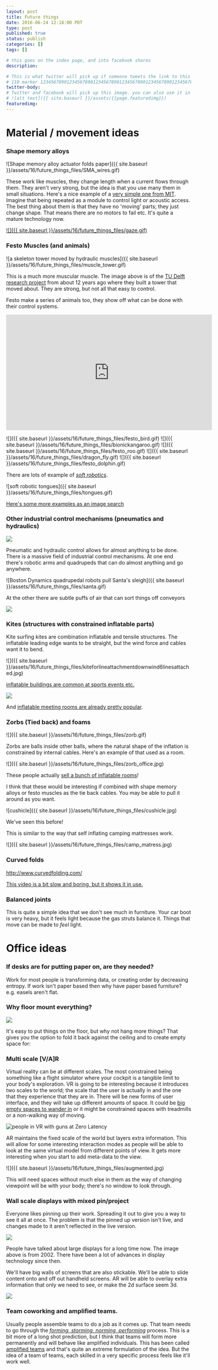 ```yaml
---
layout: post
title: Future things
date: 2016-06-24 12:18:00 PDT
type: post
published: true
status: publish
categories: []
tags: []

# this goes on the index page, and into facebook shares
description: 

# This is what twitter will pick up if someone tweets the link to this page 
# 110 marker 1234567890123456789012345678901234567890123456789012345678901234567890123456789012345678901234567890123456789
twitter-body:
# Twitter and facebook will pick up this image. you can also use it in a post with:
# ![alt text]({{ site.baseurl }}/assets/{{page.featuredimg}}) 
featuredimg: 
---
```


# Material / movement ideas

### Shape memory alloys

![Shape memory alloy actuator folds paper]({{ site.baseurl }}/assets/16/future_things_files/SMA_wires.gif)

These work like muscles, they change length when a current flows through them. They aren't very strong, but the idea is that you use many them in small situations. Here's a nice example of a [very simple one from MIT](http://fab.cba.mit.edu/classes/863.12/people/laia.mogassoldevila/projects/p10.html). Imagine that being repeated as a module to control light or acoustic access. The best thing about them is that they have no 'moving' parts; they just change shape. That means there are no motors to fail etc. It's quite a mature technology now.

[![]({{ site.baseurl }}/assets/16/future_things_files/gaze.gif)](http://behnazfarahi.prosite.com/204244/7618948/gallery/caress-of-the-gaz)

### Festo Muscles (and animals)

![a skeleton tower moved by hydraulic muscles]({{ site.baseurl }}/assets/16/future_things_files/muscle_tower.gif)

This is a much more muscular muscle. The image above is of the [TU Delft research project](http://www.bk.tudelft.nl/index.php?id=16060&L=1) from about 12 years ago where they built a tower that moved about. They are strong, but not all that easy to control. 

Festo make a series of animals too, they show off what can be done with their control systems.

<iframe width="560" height="315" src="https://www.youtube.com/embed/fCJCdElCkPQ" frameborder="0" allowfullscreen></iframe>

![]({{ site.baseurl }}/assets/16/future_things_files/festo_bird.gif)
![]({{ site.baseurl }}/assets/16/future_things_files/bionickangaroo.gif)
![]({{ site.baseurl }}/assets/16/future_things_files/festo_roo.gif)
![]({{ site.baseurl }}/assets/16/future_things_files/dragon_fly.gif)
![]({{ site.baseurl }}/assets/16/future_things_files/festo_dolphin.gif)

There are lots of example of _[soft robotics](http://www.fastcompany.com/3037993/furl-the-eeg-responsive-soft-robotics-future-of-architecture)_.

![soft robotic tongues]({{ site.baseurl }}/assets/16/future_things_files/tongues.gif)

[Here's some more examples as an image search](https://www.google.ca/search?q=soft+robotics&client=ubuntu&espv=2&biw=1855&bih=971&source=lnms&tbm=isch&sa=X&ved=0ahUKEwjT5_mSo8HNAhVL6mMKHbRzDAoQ_AUIBygC)

### Other industrial control mechanisms (pneumatics and hydraulics)

![](https://robinx86.files.wordpress.com/2014/01/medium.gif) 

Pneumatic and hydraulic control allows for almost anything to be done. There is a massive field of industrial control mechanisms. At one end there's robotic arms and quadrupeds that can do almost anything and go anywhere.

![Boston Dynamics quadrupedal robots pull Santa's sleigh]({{ site.baseurl }}/assets/16/future_things_files/santa.gif)

At the other there are subtle puffs of air that can sort things off conveyors

[![](https://media.giphy.com/media/hKF9GnXC0JWkE/giphy.gif)](https://giphy.com/gifs/puff-hKF9GnXC0JWkE)

### Kites (structures with constrained inflatable parts)

Kite surfing kites are combination inflatable and tensile structures. The inflatable leading edge wants to be straight, but the wind force and cables want it to bend.

![]({{ site.baseurl }}/assets/16/future_things_files/kiteforlineattachmentdownwind6linesattached.jpg)

[inflatable buildings are common at sports events etc.](https://www.imagine-inflatables.com/Inflatable-Buildings/)

![](https://www.imagine-inflatables.com/images/content/gallery-fullsize/Inflatable-Cube--Building-Large.jpg)

And [inflatable meeting rooms are already pretty popular](https://www.google.ca/search?q=inflatable+meeting+rooms&tbm=isch).

### Zorbs (Tied back) and foams

![]({{ site.baseurl }}/assets/16/future_things_files/zorb.gif)

Zorbs are balls inside other balls, where the natural shape of the inflation is constrained by internal cables. Here's an example of that used as a room.

![]({{ site.baseurl }}/assets/16/future_things_files/zorb_office.jpg)

These people actually [sell a bunch of inflatable rooms](http://www.everychina.com/p-z52e3bf3-102620043-transparent-room-inflatable-tent-inflatable-bubble-tent-with-blower-cy-m2731.html)!

I think that these would be interesting if combined with shape memory alloys or festo muscles as the tie back cables. You may be able to pull it around as you want.

![cushicle]({{ site.baseurl }}/assets/16/future_things_files/cushicle.jpg)

We've seen this before!

This is similar to the way that self inflating camping mattresses work.

![]({{ site.baseurl }}/assets/16/future_things_files/camp_matress.jpg)

### Curved folds

http://www.curvedfolding.com/

[This video is a bit slow and boring, but it shows it in use.](https://www.youtube.com/watch?v=tQfmzCIe7jU)

### Balanced joints

This is quite a simple idea that we don't see much in furniture. Your car boot is very heavy, but it feels light because the gas struts balance it. Things that move can be made to _feel_ light.

# Office ideas

### If desks are for putting paper on, are they needed?

Work for most people is transforming data, or creating order by decreasing entropy. If work isn't paper based then why have paper based furniture? e.g. easels aren't flat.

### Why floor mount everything?

![](https://media.giphy.com/media/GaNRQs5z1QJkA/giphy.gif)

It's easy to put things on the floor, but why not hang more things? That gives you the option to fold it back against the ceiling and to create empty space for:

### Multi scale [V/A]R

Virtual reality can be at different scales. The most constrained being something like a flight simulator where your cockpit is a tangible limit to your body's exploration. VR is going to be interesting because it introduces two scales to the world; the scale that the user is actually in and the one that they experience that they are in. There will be new forms of user interface, and they will take up different amounts of space. It could be [big empty spaces to wander in](https://www.zerolatencyvr.com) or it might be constrained spaces with treadmills or a non-walking way of moving.

![people in VR with guns at Zero Latency](https://www.zerolatencyvr.com/download/PressMedia/ABC2%20Good%20Game%20-%20December%202015.PNG)

AR maintains the fixed scale of the world but layers extra information. This will allow for some interesting interaction modes as people will be able to look at the same virtual model from different points of view. It gets more interesting when you start to add meta-data to the view.

![]({{ site.baseurl }}/assets/16/future_things_files/augmented.jpg)

This will need spaces without much else in them as the way of changing viewpoint will be with your body; there's no window to look through.

### Wall scale displays with mixed pin/project

Everyone likes pinning up their work. Spreading it out to give you a way to see it all at once. The problem is that the pinned up version isn't live, and changes made to it aren't reflected in the live version.

![](https://d2f99xq7vri1nk.cloudfront.net/curves-600x455.jpg)

People have talked about large displays for a long time now. The image above is from 2002. There have been a lot of advances in display technology since then.

We'll have big walls of screens that are also stickable. We'll be able to slide content onto and off out handheld screens. AR will be able to overlay extra information that only we need to see, or make the 2d surface seem 3d.

![](https://media.giphy.com/media/5FADrreDL4Aak/giphy.gif)

### Team coworking and amplified teams.

Usually people assemble teams to do a job as it comes up. That team needs to go through the [_forming, storming, norming, performing_](https://en.wikipedia.org/wiki/Tuckman%27s_stages_of_group_development) process. This is a bit more of a long shot prediction, but I think that teams will form more permanently and will behave like amplified individuals. This has been called [amplified teams](http://www.ahistoryofthefuture.org/amplified-teams/) and that's quite an extreme formulation of the idea. But the idea of a team of teams, each skilled in a very specific process feels like it'll work well.

